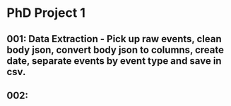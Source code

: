 # PhD Project 1

## 001: Data Extraction - Pick up raw events, clean body json, convert body json to columns, create date, separate events by event type and save in csv. 

## 002: 